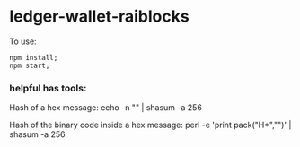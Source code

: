 # ledger-wallet-raiblocks

To use:
```
npm install;
npm start;
```

### helpful has tools:
Hash of a hex message:
echo -n "<hex>" | shasum -a 256

Hash of the binary code inside a hex message:
perl -e 'print pack("H*","<hex>")' | shasum -a 256
